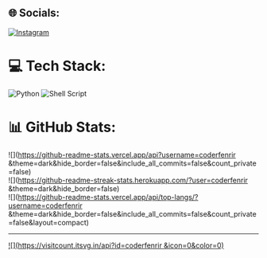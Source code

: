 
## 🌐 Socials:
[![Instagram](https://img.shields.io/badge/Instagram-%23E4405F.svg?logo=Instagram&logoColor=white)](https://instagram.com/coderfenrir ) 

# 💻 Tech Stack:
![Python](https://img.shields.io/badge/python-3670A0?style=for-the-badge&logo=python&logoColor=ffdd54) ![Shell Script](https://img.shields.io/badge/shell_script-%23121011.svg?style=for-the-badge&logo=gnu-bash&logoColor=white)
# 📊 GitHub Stats:
![](https://github-readme-stats.vercel.app/api?username=coderfenrir &theme=dark&hide_border=false&include_all_commits=false&count_private=false)<br/>
![](https://github-readme-streak-stats.herokuapp.com/?user=coderfenrir &theme=dark&hide_border=false)<br/>
![](https://github-readme-stats.vercel.app/api/top-langs/?username=coderfenrir &theme=dark&hide_border=false&include_all_commits=false&count_private=false&layout=compact)

---
[![](https://visitcount.itsvg.in/api?id=coderfenrir &icon=0&color=0)](https://visitcount.itsvg.in)

<!-- Proudly created with GPRM ( https://gprm.itsvg.in ) -->
